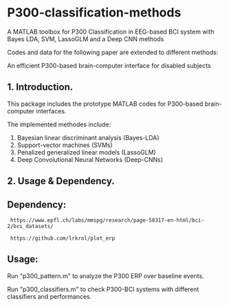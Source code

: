 # P300-classification-methods

A MATLAB toolbox for P300 Classification in EEG-based BCI system with Bayes LDA, SVM, LassoGLM and a Deep CNN methods

Codes and data for the following paper are extended to different methods:

An efficient P300-based brain-computer interface for disabled subjects


## 1. Introduction.

This package includes the prototype MATLAB codes for P300-based brain-computer interfaces.

The implemented methodes include: 

  1. Bayesian linear discriminant analysis (Bayes-LDA)
  2. Support-vector machines (SVMs)       
  3. Penalized generalized linear models (LassoGLM)
  4. Deep Convolutional Neural Networks (Deep-CNNs) 

     


## 2. Usage & Dependency.

## Dependency:
     https://www.epfl.ch/labs/mmspg/research/page-58317-en-html/bci-2/bci_datasets/
     
     https://github.com/lrkrol/plot_erp

## Usage:
Run "p300_pattern.m" to analyze the P300 ERP over baseline events.

Run "p300_classifiers.m" to check P300-BCI systems with different classifiers and performances.
